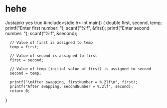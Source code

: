 # hehe
Justajokr
yes true
#include<stdio.h>
int main() {
      double first, second, temp;
      printf("Enter first number: ");
      scanf("%lf", &first);
      printf("Enter second number: ");
      scanf("%lf", &second);

      // Value of first is assigned to temp
      temp = first;

      // Value of second is assigned to first
      first = second;

      // Value of temp (initial value of first) is assigned to second
      second = temp;

      printf("\nAfter swapping, firstNumber = %.2lf\n", first);
      printf("After swapping, secondNumber = %.2lf", second);
      return 0;
}
